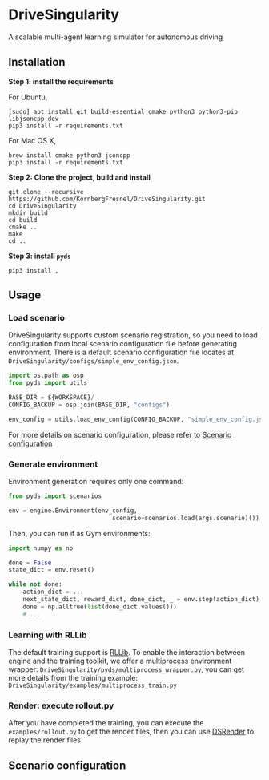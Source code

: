 # DriveSingularity
A scalable multi-agent learning simulator for autonomous driving

## Installation

**Step 1: install the requirements**

For Ubuntu,
```shell script
[sudo] apt install git build-essential cmake python3 python3-pip libjsoncpp-dev
pip3 install -r requirements.txt
```

For Mac OS X,
```shell script
brew install cmake python3 jsoncpp
pip3 install -r requirements.txt
```

**Step 2: Clone the project, build and install**

```shell script
git clone --recursive https://github.com/KornbergFresnel/DriveSingularity.git
cd DriveSingularity
mkdir build
cd build
cmake ..
make
cd ..
```
**Step 3: install `pyds`**

```shell script
pip3 install .
```

## Usage

### Load scenario

DriveSingularity supports custom scenario registration, so you need to load configuration from local scenario configuration file before generating environment. There is a default scenario configuration file locates at `DriveSingularity/configs/simple_env_config.json`.

```python
import os.path as osp
from pyds import utils

BASE_DIR = ${WORKSPACE}/
CONFIG_BACKUP = osp.join(BASE_DIR, "configs")

env_config = utils.load_env_config(CONFIG_BACKUP, "simple_env_config.json")
```

For more details on scenario configuration, please refer to [Scenario configuration](#scenario-configuration)


### Generate environment

Environment generation requires only one command:

```python
from pyds import scenarios

env = engine.Environment(env_config,
                             scenario=scenarios.load(args.scenario)())
```

Then, you can run it as Gym environments:

```python
import numpy as np

done = False
state_dict = env.reset()

while not done:
    action_dict = ...
    next_state_dict, reward_dict, done_dict, _ = env.step(action_dict)
    done = np.alltrue(list(done_dict.values()))
    # ...
```

### Learning with RLLib

The default training support is [RLLib](https://ray.readthedocs.io/en/latest/rllib.html). To enable the interaction between engine and the training toolkit, we offer a multiprocess environment wrapper: `DriveSingularity/pyds/multiprocess_wrapper.py`, you can get more details from the training example: `DriveSingularity/examples/multiprocess_train.py`

### Render: execute rollout.py

After you have completed the training, you can execute the `examples/rollout.py` to get the render files, then you can use [DSRender](https://github.com/kornbergfresnel/DSRender) to replay the render files.

## Scenario configuration



